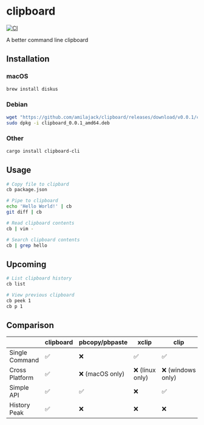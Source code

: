 # clipboard

[![CI](https://github.com/amilajack/clipboard/actions/workflows/ci.yml/badge.svg)](https://github.com/amilajack/clipboard/actions/workflows/ci.yml)

A better command line clipboard

## Installation

### macOS

```bash
brew install diskus
```

### Debian

```bash
wget "https://github.com/amilajack/clipboard/releases/download/v0.0.1/clipboard_0.0.1_amd64.deb"
sudo dpkg -i clipboard_0.0.1_amd64.deb
```

### Other

```bash
cargo install clipboard-cli
```

## Usage

```bash
# Copy file to clipbard
cb package.json

# Pipe to clipboard
echo 'Hello World!' | cb
git diff | cb

# Read clipboard contents
cb | vim -

# Search clipboard contents
cb | grep hello
```

## Upcoming

```bash
# List clipboard history
cb list

# View previous clipboard
cb peek 1
cb p 1
```

## Comparison

|                | **clipboard** | pbcopy/pbpaste  | xclip           | clip              |
| -------------- | ------------- | --------------- | --------------- | ----------------- |
| Single Command | ✅            | ❌              | ✅              | ✅                |
| Cross Platform | ✅            | ❌ (macOS only) | ❌ (linux only) | ❌ (windows only) |
| Simple API     | ✅            | ✅              | ❌              | ✅                |
| History Peak   | ✅            | ❌              | ❌              | ❌                |
